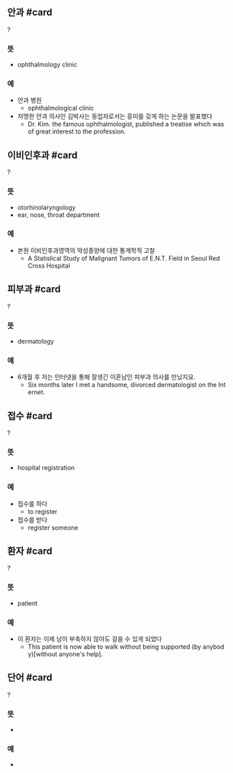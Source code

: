 ## 안과 #card
?
### 뜻
- ophthalmology clinic
### 예
-  안과 병원
	- ophthalmological clinic
- 저명한 안과 의사인 김박사는 동업자로서는 흥미를 갖게 하는 논문을 발표했다
	- Dr. Kim. the famous ophthalmologist, published a treatise which was of great interest to the profession.
<!--SR:!2024-12-21,26,270-->

## 이비인후과 #card
?
### 뜻
- otorhinolaryngology
- ear, nose, throat department
### 예
- 본원 이비인후과영역의 악성종양에 대한 통계학적 고찰
	- A Statislical Study of Malignant Tumors of E.N.T. Field in Seoul Red Cross Hospital
<!--SR:!2024-12-17,33,270-->

## 피부과 #card
?
### 뜻
- dermatology
### 예
- 6개월 후 저는 인터넷을 통해 잘생긴 이혼남인 피부과 의사를 만났지요.
	- Six months later I met a handsome, divorced dermatologist on the Internet.
<!--SR:!2024-12-04,2,247-->

## 접수 #card
?
### 뜻
- hospital registration
### 예
- 접수를 하다
	- to register
- 접수를 받다
	- register someone
<!--SR:!2024-12-03,5,230-->

## 환자 #card
?
### 뜻
- patient
### 예
- 이 환자는 이제 남이 부축하지 않아도 걸을 수 있게 되었다
	- This patient is now able to walk without being supported (by anybody)[without anyone's help].
<!--SR:!2024-12-07,5,246-->

## 단어 #card
?
### 뜻
-
### 예
-
